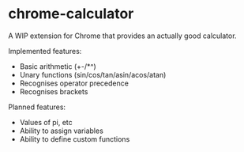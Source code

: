 # chrome-calculator

A WIP extension for Chrome that provides an actually good calculator.

Implemented features:
- Basic arithmetic (+-/*^)
- Unary functions (sin/cos/tan/asin/acos/atan)
- Recognises operator precedence
- Recognises brackets

Planned features:
- Values of pi, etc
- Ability to assign variables
- Ability to define custom functions
